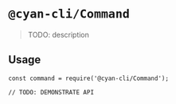 # `@cyan-cli/Command`

> TODO: description

## Usage

```
const command = require('@cyan-cli/Command');

// TODO: DEMONSTRATE API
```
